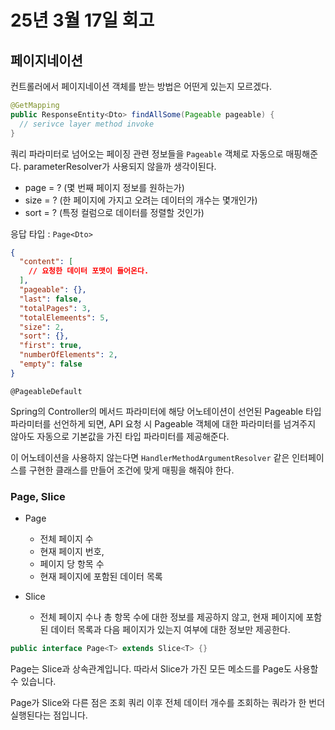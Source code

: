 # 25년 3월 17일 회고

## 페이지네이션

컨트롤러에서 페이지네이션 객체를 받는 방법은 어떤게 있는지 모르겠다.

```java
@GetMapping
public ResponseEntity<Dto> findAllSome(Pageable pageable) {
  // serivce layer method invoke
}
```

쿼리 파라미터로 넘어오는 페이징 관련 정보들을 `Pageable` 객체로 자동으로 매핑해준다. parameterResolver가 사용되지 않을까 생각이된다.

- page = ? (몇 번째 페이지 정보를 원하는가)
- size = ? (한 페이지에 가지고 오려는 데이터의 개수는 몇개인가)
- sort = ? (특정 컬럼으로 데이터를 정렬할 것인가)

응답 타입 : `Page<Dto>`

```json
{
  "content": [
    // 요청한 데이터 포맷이 들어온다.
  ],
  "pageable": {},
  "last": false,
  "totalPages": 3,
  "totalElemeents": 5,
  "size": 2,
  "sort": {},
  "first": true,
  "numberOfElements": 2,
  "empty": false
}
```

`@PageableDefault`

Spring의 Controller의 메서드 파라미터에 해당 어노테이션이 선언된 Pageable 타입 파라미터를 선언하게 되면, API 요청 시 Pageable 객체에 대한 파라미터를 넘겨주지 않아도 자동으로 기본값을 가진 타입 파라미터를 제공해준다.

이 어노테이션을 사용하지 않는다면 `HandlerMethodArgumentResolver` 같은 인터페이스를 구현한 클래스를 만들어 조건에 맞게 매핑을 해줘야 한다.

### Page, Slice

- Page

  - 전체 페이지 수
  - 현재 페이지 번호,
  - 페이지 당 항목 수
  - 현재 페이지에 포함된 데이터 목록

- Slice
  - 전체 페이지 수나 총 항목 수에 대한 정보를 제공하지 않고, 현재 페이지에 포함된 데이터 목록과 다음 페이지가 있는지 여부에 대한 정보만 제공한다.

```java
public interface Page<T> extends Slice<T> {}
```

Page는 Slice과 상속관계입니다. 따라서 Slice가 가진 모든 메소드를 Page도 사용할 수 있습니다.

Page가 Slice와 다른 점은 조회 쿼리 이후 전체 데이터 개수를 조회하는 쿼라가 한 번더 실행된다는 점입니다.
